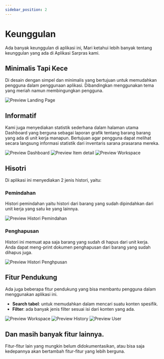 ```yaml
---
sidebar_position: 2
---
```


# Keunggulan

Ada banyak keunggulan di aplikasi ini, Mari ketahui lebih banyak tentang keunggulan yang ada di Aplikasi Sarpras kami.

## Minimalis Tapi Kece

Di desain dengan simpel dan minimalis yang bertujuan untuk memudahkan pengguna dalam penggunaan aplikasi. Dibandingkan menggunakan tema yang meriah namun membingungkan pengguna.

![Preview Landing Page](/img/landing-page.png)

## Informatif

Kami juga menyediakan statistik sederhana dalam halaman utama Dashboard yang berguna sebagai laporan grafik tentang barang barang yang ada di unit kerja manapun. Bertujuan agar pengguna dapat melihat secara langsung informasi statistik dari inventaris sarana prasarana mereka.

![Preview Dashboard](/img/dashboard.png)
![Preview Item detail](/img/item-detail.png)
![Preview Workspace](/img/workspace.png)

## Hisotri

Di aplikasi ini menyediakan 2 jenis histori, yaitu:

### Pemindahan

Histori pemindahan yaitu histori dari barang yang sudah dipindahkan dari unit kerja yang satu ke yang lainnya.

![Preview Histori Pemindahan](/img/history.png)

### Penghapusan

Histori ini memuat apa saja barang yang sudah di hapus dari unit kerja. Anda dapat meng-print dokumen penghapusan dari barang yang sudah dihapus juga.

![Preview Histori Penghpusan](/img/history-delete.png)

## Fitur Pendukung

Ada juga beberapa fitur pendukung yang bisa membantu pengguna dalam menggunakan aplikasi ini.

- **Search tabel**: untuk memudahkan dalam mencari suatu konten spesifik.
- **Filter**: ada banyak jenis filter sesuai isi dari konten yang ada.

![Preview Workspace](/img/filter-workspace.png)
![Preview History](/img/filter-history.png)
![Preview User](/img/filter-user.png)

## Dan masih banyak fitur lainnya.

Fitur-fitur lain yang mungkin belum didokumentasikan, atau bisa saja kedepannya akan bertambah fitur-fitur yang lebih berguna.